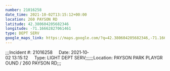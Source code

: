 ```yaml
---
number: 21016258
date_time: 2021-10-02T13:15:12+00:00
location: 260 PAYSON RD
latitude: 42.380604205682346
longitude: -71.16662827061461
type: DEPT SERV
google_maps_link: https://maps.google.com/?q=42.380604205682346,-71.16662827061461
---
```


;;;Incident #: 21016258     Date: 2021‐10‐02 13:15:12     Type: LIGHT DEPT SERV;;;;;;Location: PAYSON PARK PLAYGROUND / 260 PAYSON RD;;;
